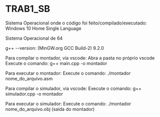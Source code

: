 # TRAB1_SB

Sistema Operacional onde o código foi feito/compilado/executado: Windows 10 Home Single Language

Sistema Operacional de 64 

g++ --version: (MinGW.org GCC Build-2) 9.2.0

Para compilar o montador, via vscode:
Abra a pasta no próprio vscode
Execute o comando: g++ main.cpp -o montador

Para executar o montador:
Execute o comando: ./montador nome_do_arquivo.asm

Para compilar o simulador, via vscode:
Execute o comando: g++ simulador.cpp -o montador

Para executar o simulador:
Execute o comando: ./montador nome_do_arquivo.obj (saida do montador)
